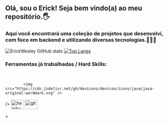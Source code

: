 ## Olá, sou o Erick! Seja bem vindo(a) ao meu repositório.🖐️
### Aqui você encontrará uma coleção de projetos que desenvolvi, com foco em backend e utilizando diversas tecnologias.👨🏽‍💻

![ErickWesley GitHub stats](https://github-readme-stats.vercel.app/api?username=ErickWesley&show_icons=true&theme=dracula)
[![Top Langs](https://github-readme-stats.vercel.app/api/top-langs/?username=ErickWesley&layout=compact&theme=dracula)](https://github.com/anuraghazra/github-readme-stats)



### Ferramentas já trabalhadas / Hard Skills:

<div style="display: inline_block"><br/>
     
            <img src="https://cdn.jsdelivr.net/gh/devicons/devicon/icons/java/java-original-wordmark.svg" />
          
              
   />
    <img align="center" alt="heroku" height="30" width="40"  src="https://img.shields.io/badge/Heroku-430098?style=for-the-badge&logo=heroku&logoColor=white" />
    <img align="center" alt="git" height="30" width="40"  src="https://img.shields.io/badge/GIT-E44C30?style=for-the-badge&logo=git&logoColor=white" />
</div>>
